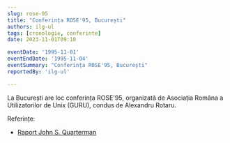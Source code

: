 ```yaml
---
slug: rose-95
title: "Conferința ROSE'95, București"
authors: ilg-ul
tags: [cronologie, conferinte]
date: 2023-11-01T09:10

eventDate: '1995-11-01'
eventEndDate: '1995-11-04'
eventSummary: "Conferința ROSE'95, București"
reportedBy: 'ilg-ul'

---
```


La București are loc conferința ROSE'95, organizată de Asociația Româna
a Utilizatorilor de Unix (GURU), condus de Alexandru Rotaru.

<!-- truncate -->

Referințe:

- [Raport John S. Quarterman](http://linux.punct.info/postrose.html)
